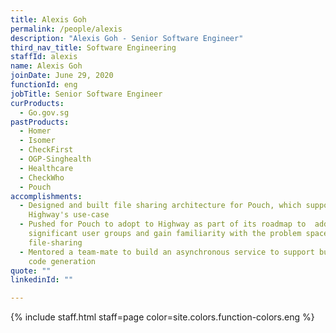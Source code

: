 ```yaml
---
title: Alexis Goh
permalink: /people/alexis
description: "Alexis Goh - Senior Software Engineer"
third_nav_title: Software Engineering
staffId: alexis
name: Alexis Goh
joinDate: June 29, 2020
functionId: eng
jobTitle: Senior Software Engineer
curProducts:
  - Go.gov.sg
pastProducts:
  - Homer
  - Isomer
  - CheckFirst
  - OGP-Singhealth
  - Healthcare
  - CheckWho
  - Pouch
accomplishments:
  - Designed and built file sharing architecture for Pouch, which supported
    Highway's use-case
  - Pushed for Pouch to adopt to Highway as part of its roadmap to  address
    significant user groups and gain familiarity with the problem space of
    file-sharing
  - Mentored a team-mate to build an asynchronous service to support bulk QR
    code generation
quote: ""
linkedinId: ""

---
```


{% include staff.html staff=page color=site.colors.function-colors.eng %}
